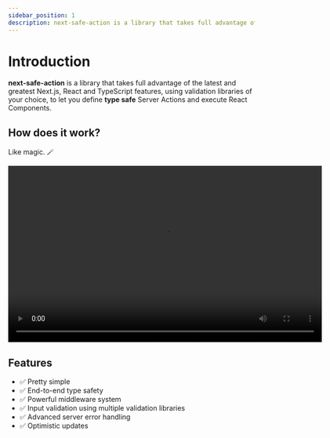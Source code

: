 ```yaml
---
sidebar_position: 1
description: next-safe-action is a library that takes full advantage of the latest and greatest Next.js, React and TypeScript features, using validation libraries of your choice, to let you define type safe Server Actions and execute them inside React Components.
---
```


# Introduction

**next-safe-action** is a library that takes full advantage of the latest and greatest Next.js, React and TypeScript features, using validation libraries of your choice, to let you define **type safe** Server Actions and execute React Components.

## How does it work?

Like magic. 🪄

<video width="640" height="360" controls autoPlay>
  <source src="/vid/demo.mp4" type="video/mp4" />
Your browser does not support the video tag.
</video>

## Features
- ✅ Pretty simple
- ✅ End-to-end type safety
- ✅ Powerful middleware system
- ✅ Input validation using multiple validation libraries
- ✅ Advanced server error handling
- ✅ Optimistic updates
